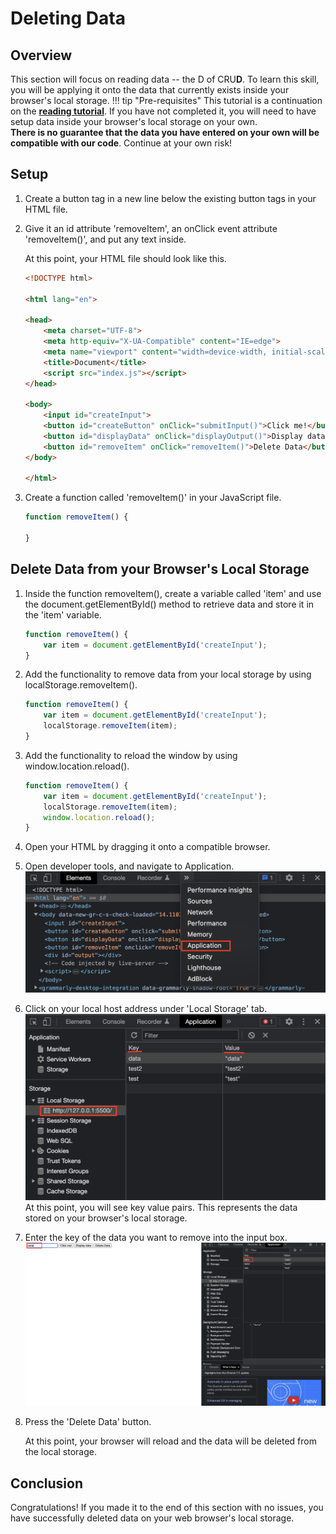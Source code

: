 # Deleting Data

## Overview

This section will focus on reading data -- the D of CRU**D**. To learn this skill, you will be applying it onto the data that currently exists inside your browser's local storage.
!!! tip "Pre-requisites"
    This tutorial is a continuation on the [**reading tutorial**](reading.md). If you have not completed it, you will need to have setup data inside your browser's local storage on your own.
    <br> **There is no guarantee that the data you have entered on your own will be compatible with our code**. Continue at your own risk!

## Setup

1. Create a button tag in a new line below the existing button tags in your HTML file.

2. Give it an id attribute 'removeItem', an onClick event attribute 'removeItem()', and put any text inside.

    At this point, your HTML file should look like this.

    ```html hl_lines="17"
    <!DOCTYPE html>

    <html lang="en">

    <head>
        <meta charset="UTF-8">
        <meta http-equiv="X-UA-Compatible" content="IE=edge">
        <meta name="viewport" content="width=device-width, initial-scale=1.0">
        <title>Document</title>
        <script src="index.js"></script>
    </head>

    <body>
        <input id="createInput">
        <button id="createButton" onClick="submitInput()">Click me!</button>
        <button id="displayData" onClick="displayOutput()">Display data</button>
        <button id="removeItem" onClick="removeItem()">Delete Data</button>
    </body>

    </html>
    ```

3. Create a function called 'removeItem()' in your JavaScript file.

    ```js
    function removeItem() {

    }
    ```

## Delete Data from your Browser's Local Storage

1. Inside the function removeItem(), create a variable called 'item' and use the document.getElementById() method to retrieve data and store it in the 'item' variable.

    ```{.js hl_lines="2"}
    function removeItem() {
        var item = document.getElementById('createInput');
    }
    ```

2. Add the functionality to remove data from your local storage by using localStorage.removeItem().

    ```{.js hl_lines="3"}
    function removeItem() {
        var item = document.getElementById('createInput');
        localStorage.removeItem(item);
    }
    ```

3. Add the functionality to reload the window by using window.location.reload().

    ```{.js hl_lines="4"}
    function removeItem() {
        var item = document.getElementById('createInput');
        localStorage.removeItem(item);
        window.location.reload();
    }
    ```

4. Open your HTML by dragging it onto a compatible browser.
5. Open developer tools, and navigate to Application.
    <br> ![application](application.png)
6. Click on your local host address under 'Local Storage' tab.
    <br> ![application-continued](application-continued.png)
    At this point, you will see key value pairs. This represents the data stored on your browser's local storage.
7. Enter the key of the data you want to remove into the input box.
    <br> ![deleting-data](deleting-data.png)
8. Press the 'Delete Data' button.

    At this point, your browser will reload and the data will be deleted from the local storage.

## Conclusion

Congratulations! If you made it to the end of this section with no issues, you have successfully deleted data on your web browser's local storage.
